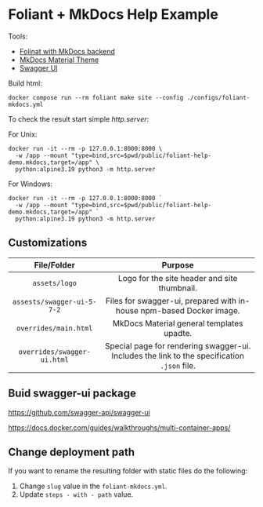 # Foliant + MkDocs Help Example

Tools: 

- [Folinat with MkDocs backend](https://foliant-docs.github.io/docs/backends/mkdocs/)
- [MkDocs Material Theme](https://squidfunk.github.io/mkdocs-material/getting-started/)
- [Swagger UI](https://github.com/swagger-api/swagger-ui)

Build html:

```
docker compose run --rm foliant make site --config ./configs/foliant-mkdocs.yml
```

To check the result start simple *http.server*:

For Unix:

```
docker run -it --rm -p 127.0.0.1:8000:8000 \
  -w /app --mount "type=bind,src=$pwd/public/foliant-help-demo.mkdocs,target=/app" \
  python:alpine3.19 python3 -m http.server
```

For Windows:

```
docker run -it --rm -p 127.0.0.1:8000:8000 `
  -w /app --mount "type=bind,src=$pwd/public/foliant-help-demo.mkdocs,target=/app" `
  python:alpine3.19 python3 -m http.server
```

## Customizations 

File/Folder | Purpose
:---: | :---:
`assets/logo` | Logo for the site header and site thumbnail.
`assests/swagger-ui-5-7-2` | Files for swagger-ui, prepared with in-house npm-based Docker image.
`overrides/main.html` | MkDocs Material general templates upadte.
`overrides/swagger-ui.html` | Special page for rendering swagger-ui. Includes the link to the specification `.json` file.

## Buid swagger-ui package

https://github.com/swagger-api/swagger-ui

https://docs.docker.com/guides/walkthroughs/multi-container-apps/

## Change deployment path

If you want to rename the resulting folder with static files do the following:

1. Change `slug` value in the `foliant-mkdocs.yml`.
2. Update `steps - with - path` value.
